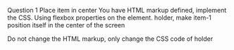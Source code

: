Question 1
Place item in center
You have HTML markup defined, implement the CSS.
Using flexbox properties on the element. holder,
make item-1 position itself in the center of the screen


Do not change the HTML markup, only change the CSS code of holder
